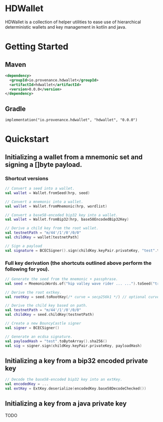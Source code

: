 # HDWallet

HDWallet is a collection of helper utilities to ease use of hierarchical deterministic wallets and key management in kotlin and java.

# Getting Started

## Maven

```xml
<dependency>
  <groupId>io.provenance.hdwallet</groupId>
  <artifactId>hdwallet</artifactId>
  <version>0.0.0</version>
</dependency>
```

## Gradle

```
implementation("io.provenance.hdwallet", "hdwallet", "0.0.0")
```

# Quickstart

## Initializing a wallet from a mnemonic set and signing a []byte payload.

### Shortcut versions

```kotlin
// Convert a seed into a wallet.
val wallet = Wallet.fromSeed(hrp, seed)

// Convert a mnemonic into a wallet.
val wallet = Wallet.fromMnemonic(hrp, wordlist)

// Convert a base58-encoded bip32 key into a wallet.
val wallet = Wallet.fromBip32(hrp, base58EncodedBip32Key)

// Derive a child key from the root wallet.
val testnetPath = "m/44'/1'/0'/0/0"
val childKey = wallet[testnetPath]

// Sign a payload
val signature = BCECSigner().sign(childKey.keyPair.privateKey, "test".toByteArray().sha256())
```

### Full key derivation (the shortcuts outlined above perform the following for you).

```kotlin
// Generate the seed from the mnemonic + passphrase.
val seed = MnemonicWords.of("hip valley wave rider ... ...").toSeed("trezor".toCharArray())

// Derive the root extkey.
val rootKey = seed.toRootKey(/* curve = secp256k1 */) // optional curve parameter, default: secp256k1

// Derive the child key based on path.
val testnetPath = "m/44'/1'/0'/0/0"
val childKey = seed.childKey(testnetPath)

// Create a new BouncyCastle signer
val signer = BCECSigner()

// Generate an ecdsa signature.
val payloadHash = "test".toByteArray().sha256()
val sig = signer.sign(childKey.keyPair.privateKey, payloadHash)
```

## Initializing a key from a bip32 encoded private key

```kotlin
// Decode the base58-encoded bip32 key into an extKey.
val encodedKey = ...
val extKey = ExtKey.deserialize(encodedKey.base58DecodeChecked())
```

## Initializing a key from a java private key

TODO


